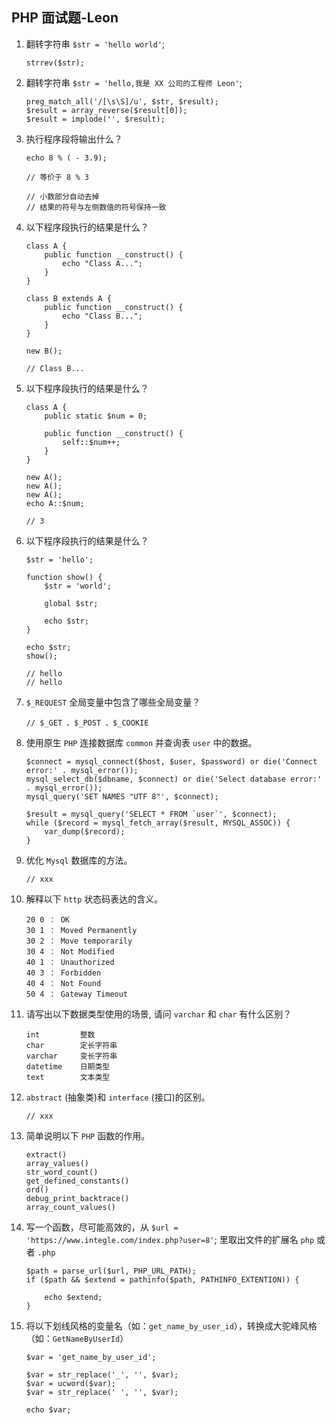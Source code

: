 ﻿## PHP 面试题-Leon  
  
1. 翻转字符串 `$str = 'hello world'`;  
    
    ```
    strrev($str);
    ```
    
2. 翻转字符串 `$str = 'hello,我是 XX 公司的工程师 Leon'`;  

    ```
    preg_match_all('/[\s\S]/u', $str, $result);
    $result = array_reverse($result[0]);
    $result = implode('', $result);
    ```
    
3. 执行程序段将输出什么？  
  
    ```  
    echo 8 % ( - 3.9);  
    ```  
  
    ```
    // 等价于 8 % 3
    
    // 小数部分自动去掉
    // 结果的符号与左侧数值的符号保持一致
    ```
    
4. 以下程序段执行的结果是什么？  
  
    ```  
    class A {  
        public function __construct() {  
            echo "Class A...";  
        }  
    }  
  
    class B extends A {  
        public function __construct() {  
            echo "Class B...";  
        }  
    }  
  
    new B();  
    ```
    
    ```
    // Class B...
    ```
  
5. 以下程序段执行的结果是什么？  
  
    ```  
    class A {  
        public static $num = 0;  
  
        public function __construct() {  
            self::$num++;  
        }  
    }  
  
    new A();  
    new A();  
    new A();  
    echo A::$num;  
    ```  
    
    ```
    // 3
    ```
  
6. 以下程序段执行的结果是什么？  
  
    ```  
    $str = 'hello';  
  
    function show() {  
        $str = 'world';
        
        global $str;
        
        echo $str;
    }  
  
    echo $str;  
    show();  
    ```  
  
    ```
    // hello
    // hello
    ```
    
7. `$_REQUEST` 全局变量中包含了哪些全局变量？  

    ```
    // $_GET 、$_POST 、$_COOKIE
    ```
  
8. 使用原生 `PHP` 连接数据库 `common` 并查询表 `user` 中的数据。  

    ```
    $connect = mysql_connect($host, $user, $password) or die('Connect error:' . mysql_error());
    mysql_select_db($dbname, $connect) or die('Select database error:' . mysql_error());
    mysql_query('SET NAMES "UTF 8"', $connect);
    
    $result = mysql_query('SELECT * FROM `user`', $connect);
    while ($record = mysql_fetch_array($result, MYSQL_ASSOC)) {
        var_dump($record);
    }
    ```
    
9. 优化 `Mysql` 数据库的方法。  

    ```
    // xxx
    ```
    
10. 解释以下 `http` 状态码表达的含义。  
  
    ```  
    20 0 ： OK  
    30 1 ： Moved Permanently  
    30 2 ： Move temporarily  
    30 4 ： Not Modified  
    40 1 ： Unauthorized
    40 3 ： Forbidden  
    40 4 ： Not Found  
    50 4 ： Gateway Timeout  
    ```  
  
11. 请写出以下数据类型使用的场景, 请问 `varchar` 和 `char` 有什么区别？  
  
    ```  
    int         整数
    char        定长字符串
    varchar     变长字符串
    datetime    日期类型
    text        文本类型
    ```  
  
12. `abstract` (抽象类)和 `interface` (接口)的区别。  
  
    ```
    // xxx
    ```
    
13. 简单说明以下 `PHP` 函数的作用。  
  
    ```  
    extract()  
    array_values()  
    str_word_count()  
    get_defined_constants()  
    ord()  
    debug_print_backtrace()  
    array_count_values()  
    ```  
  
14. 写一个函数，尽可能高效的，从 `$url = 'https://www.integle.com/index.php?user=8'`; 里取出文件的扩展名 `php` 或者 `.php` 

    ```
    $path = parse_url($url, PHP_URL_PATH);
    if ($path && $extend = pathinfo($path, PATHINFO_EXTENTION)) {
    
        echo $extend;
    }
    ```
  
15. 将以下划线风格的变量名（如：`get_name_by_user_id`），转换成大驼峰风格（如：`GetNameByUserId`）  
    ```
    $var = 'get_name_by_user_id';
    
    $var = str_replace('_', '', $var);
    $var = ucword($var);
    $var = str_replace(' ', '', $var);
    
    echo $var;
    ```